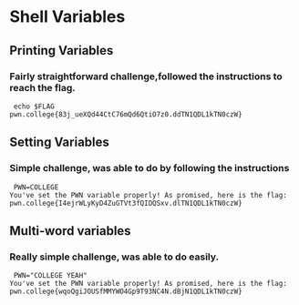 # Shell Variables
## Printing Variables 
### Fairly straightforward challenge,followed the instructions to reach the flag.
```
 echo $FLAG
pwn.college{83j_ueXQd44CtC76mQd6QtiO7z0.ddTN1QDL1kTN0czW}
```

## Setting Variables
###   Simple challenge, was able to do by following the instructions 
```
 PWN=COLLEGE
You've set the PWN variable properly! As promised, here is the flag:
pwn.college{I4ejrWLyKyD4ZuGTVt3fQIDQSxv.dlTN1QDL1kTN0czW}
```

## Multi-word variables 
### Really simple challenge, was able to do easily. 
```
 PWN="COLLEGE YEAH"
You've set the PWN variable properly! As promised, here is the flag:
pwn.college{wqoQgiJOUSfMMYWO4Gp9T93NC4N.dBjN1QDL1kTN0czW}
```
